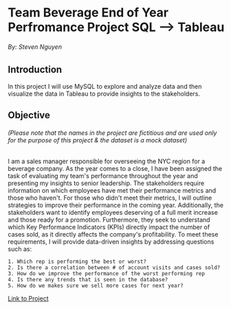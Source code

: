 # Team Beverage End of Year Perfromance Project SQL --> Tableau

###### By: Steven Nguyen

## Introduction

In this project I will use MySQL to explore and analyze data and then visualize the data in Tableau to provide insights to the stakeholders.

## Objective
###### (*Please note that the names in the project are fictitious and are used only for the purpose of this project & the dataset is a mock dataset*)
I am a sales manager responsible for overseeing the NYC region for a beverage company. As the year comes to a close, I have been assigned the task of evaluating my team's performance throughout the year and presenting my insights to senior leadership. The stakeholders require information on which employees have met their performance metrics and those who haven't. For those who didn't meet their metrics, I will outline strategies to improve their performance in the coming year. Additionally, the stakeholders want to identify employees deserving of a full merit increase and those ready for a promotion. Furthermore, they seek to understand which Key Performance Indicators (KPIs) directly impact the number of cases sold, as it directly affects the company's profitability. To meet these requirements, I will provide data-driven insights by addressing questions such as:
	
 	1. Which rep is performing the best or worst?
	2. Is there a correlation between # of account visits and cases sold?
	3. How do we improve the performance of the worst performing rep
	4. Is there any trends that is seen in the database?
	5. How do we makes sure we sell more cases for next year?

 [Link to Project](https://github.com/svn2233/End-of-Year-Sales-Team-Performance-Project/blob/523f0e40546b6e6df58afbb8403faf5ce80c55f7/Team%20Beverage%20End%20of%20Year%20Perfromance%20Project.md)
